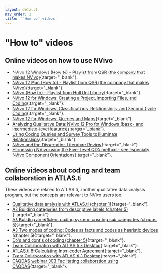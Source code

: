 ```yaml
---
layout: default
nav_order: 3
title: '"How to" videos'
---
```

# "How to" videos

## Online videos on how to use NVivo

- [NVivo 12 Windows (How to) - Playlist from QSR (the company that makes NVivo)](https://www.youtube.com/watch?v=AczCzACaLtc&list=PLNjHMRgHS4Fd7g4Q1BQuQgm-gLxy97FqY){:target="_blank"}.
- [NVivo 12 Mac (How to) - Playlist from QSR (the company that makes NVivo)](https://www.youtube.com/watch?v=_Htw45Oq-k8&list=PLNjHMRgHS4Ff1Pb5Ca_6pe-FbSMbOVCZz){:target="_blank"}.
- [NVivo (How to) - Playlist from Hull Uni Library](https://www.youtube.com/watch?v=rnBBJDW4RhI&list=PLjCDy_BmhjHJsZnHXpMMC7OVUr7BcpgX8){:target="_blank"}.
- [NVivo 12 for Windows: Creating a Project, Importing Files, and Coding](https://www.youtube.com/watch?v=rAF3HAOEoOo){:target="_blank"}.
- [NVivo 12 for Windows: Classifications, Relationships, and Second Cycle Coding](https://www.youtube.com/watch?v=mB2sTTy_y_w){:target="_blank"}.
- [NVivo 12 for Windows: Queries and Maps](https://www.youtube.com/watch?v=oCu1yvt7O-g){:target="_blank"}.
- [Analyzing Qualitative Data: NVivo 12 Pro for Windows (basic- and intermediate-level features)](https://www.youtube.com/watch?v=CKPS4LF9G8A){:target="_blank"}.
- [Using Coding Queries and Survey Tools to Illuminate Relationships](https://www.youtube.com/watch?v=mEA9jY0AXN0){:target="_blank"}.
- [NVivo and the Dissertation Literature Review](https://www.youtube.com/watch?v=LyOIvT2ARus){:target="_blank"}.
- [Harnessing NVivo using the Five-Level QDA method - see especially NVivo Component Orientations](https://www.youtube.com/watch?v=dDa3Uw0PBWs&list=PL4FTAzJr41qRQWcVjFitiJE5sw9y2nZX5){:target="_blank"}.

## Online videos about coding and team collaboration in ATLAS.ti
These videos are related to ATLAS.ti, another qualitative data analysis program, but the concepts are relevant to NVivo users too.

- [Qualitative data analysis with ATLAS.ti (chapter 1)](https://www.youtube.com/watch?v=Qpzc7__5e_k&list=PLs_YczcegWF5kssU8Nplg-M2rqIPpv1nF&index=3){:target="_blank"}.
- [A8 Building categories from descriptive labels (chapter 5)](https://www.youtube.com/watch?v=FpH--1EqByo&list=PLs_YczcegWF5kssU8Nplg-M2rqIPpv1nF){:target="_blank"}.
- [A8 Building an efficient coding system: creating sub categories (chapter 5)](https://www.youtube.com/watch?v=Obft1AlaI34&list=PLs_YczcegWF5kssU8Nplg-M2rqIPpv1nF&index=2){:target="_blank"}.
- [A8 Two modes of coding: Codes as facts and codes as heuristic devices (chapter 5)](https://www.youtube.com/watch?v=wLjE1bkvjcg&list=PLs_YczcegWF5kssU8Nplg-M2rqIPpv1nF&index=5){:target="_blank"}.
- [Do's and dont's of coding (chapter 5)](https://www.youtube.com/watch?v=bsAq9qlhHHw&list=PLs_YczcegWF5kssU8Nplg-M2rqIPpv1nF&index=10){:target="_blank"}.
- [Team Collaboration with ATLAS.ti 8 Desktop](https://www.youtube.com/watch?v=FYa6vZc8uDo){:target="_blank"}.
- [ATLAS.ti 8-Calculating Inter-coder Agreement](https://www.youtube.com/watch?v=68muE8dq6LI&feature=youtu.be){:target="_blank"}.
- [Team Collaboration with ATLAS.ti 8 Desktop](https://www.youtube.com/watch?v=FYa6vZc8uDo){:target="_blank"}.
- [CAQDAS webinar 003 Facilitating collaboration using CAQDAS](https://www.youtube.com/watch?v=_0GcOdP2598&list=PL4FTAzJr41qQ9EsiNRF8QgjvNM6bfFw4T&index=6){:target="_blank"}.
